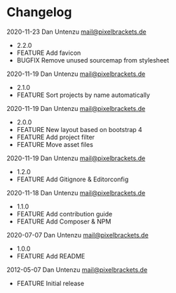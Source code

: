 # Changelog

2020-11-23 Dan Untenzu <mail@pixelbrackets.de>

  * 2.2.0
  * FEATURE Add favicon
  * BUGFIX Remove unused sourcemap from stylesheet

2020-11-19 Dan Untenzu <mail@pixelbrackets.de>

  * 2.1.0
  * FEATURE Sort projects by name automatically

2020-11-19 Dan Untenzu <mail@pixelbrackets.de>

  * 2.0.0
  * FEATURE New layout based on bootstrap 4
  * FEATURE Add project filter
  * FEATURE Move asset files

2020-11-19 Dan Untenzu <mail@pixelbrackets.de>

  * 1.2.0
  * FEATURE Add Gitignore & Editorconfig

2020-11-18 Dan Untenzu <mail@pixelbrackets.de>

  * 1.1.0
  * FEATURE Add contribution guide
  * FEATURE Add Composer & NPM

2020-07-07 Dan Untenzu <mail@pixelbrackets.de>

  * 1.0.0
  * FEATURE Add README

2012-05-07 Dan Untenzu <mail@pixelbrackets.de>

  * FEATURE Initial release
